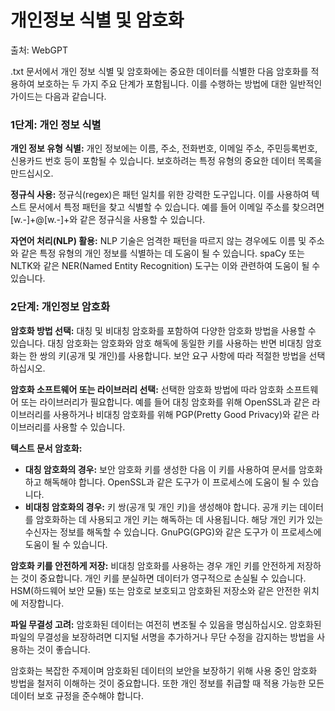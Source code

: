 # 개인정보 식별 및 암호화

출처: WebGPT



.txt 문서에서 개인 정보 식별 및 암호화에는 중요한 데이터를 식별한 다음 암호화를 적용하여 보호하는 두 가지 주요 단계가 포함됩니다. 이를 수행하는 방법에 대한 일반적인 가이드는 다음과 같습니다.



### 1단계: 개인 정보 식별

**개인 정보 유형 식별:** 개인 정보에는 이름, 주소, 전화번호, 이메일 주소, 주민등록번호, 신용카드 번호 등이 포함될 수 있습니다. 보호하려는 특정 유형의 중요한 데이터 목록을 만드십시오.

**정규식 사용:** 정규식(regex)은 패턴 일치를 위한 강력한 도구입니다. 이를 사용하여 텍스트 문서에서 특정 패턴을 찾고 식별할 수 있습니다. 예를 들어 이메일 주소를 찾으려면 [w.-]+@[w.-]+와 같은 정규식을 사용할 수 있습니다.

**자연어 처리(NLP) 활용:** NLP 기술은 엄격한 패턴을 따르지 않는 경우에도 이름 및 주소와 같은 특정 유형의 개인 정보를 식별하는 데 도움이 될 수 있습니다. spaCy 또는 NLTK와 같은 NER(Named Entity Recognition) 도구는 이와 관련하여 도움이 될 수 있습니다.



### 2단계: 개인정보 암호화

**암호화 방법 선택:** 대칭 및 비대칭 암호화를 포함하여 다양한 암호화 방법을 사용할 수 있습니다. 대칭 암호화는 암호화와 암호 해독에 동일한 키를 사용하는 반면 비대칭 암호화는 한 쌍의 키(공개 및 개인)를 사용합니다. 보안 요구 사항에 따라 적절한 방법을 선택하십시오.

**암호화 소프트웨어 또는 라이브러리 선택:** 선택한 암호화 방법에 따라 암호화 소프트웨어 또는 라이브러리가 필요합니다. 예를 들어 대칭 암호화를 위해 OpenSSL과 같은 라이브러리를 사용하거나 비대칭 암호화를 위해 PGP(Pretty Good Privacy)와 같은 라이브러리를 사용할 수 있습니다.

**텍스트 문서 암호화:**

- **대칭 암호화의 경우:** 보안 암호화 키를 생성한 다음 이 키를 사용하여 문서를 암호화하고 해독해야 합니다. OpenSSL과 같은 도구가 이 프로세스에 도움이 될 수 있습니다.
- **비대칭 암호화의 경우:** 키 쌍(공개 및 개인 키)을 생성해야 합니다. 공개 키는 데이터를 암호화하는 데 사용되고 개인 키는 해독하는 데 사용됩니다. 해당 개인 키가 있는 수신자는 정보를 해독할 수 있습니다. GnuPG(GPG)와 같은 도구가 이 프로세스에 도움이 될 수 있습니다.

**암호화 키를 안전하게 저장:** 비대칭 암호화를 사용하는 경우 개인 키를 안전하게 저장하는 것이 중요합니다. 개인 키를 분실하면 데이터가 영구적으로 손실될 수 있습니다. HSM(하드웨어 보안 모듈) 또는 암호로 보호되고 암호화된 저장소와 같은 안전한 위치에 저장합니다.

**파일 무결성 고려:** 암호화된 데이터는 여전히 변조될 수 있음을 명심하십시오. 암호화된 파일의 무결성을 보장하려면 디지털 서명을 추가하거나 무단 수정을 감지하는 방법을 사용하는 것이 좋습니다.



암호화는 복잡한 주제이며 암호화된 데이터의 보안을 보장하기 위해 사용 중인 암호화 방법을 철저히 이해하는 것이 중요합니다. 또한 개인 정보를 취급할 때 적용 가능한 모든 데이터 보호 규정을 준수해야 합니다.

